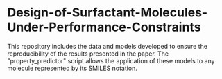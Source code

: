 # Design-of-Surfactant-Molecules-Under-Performance-Constraints
This repository includes the data and models developed to ensure the reproducibility of the results presented in the paper. The "property_predictor" script allows the application of these models to any molecule represented by its SMILES notation.
